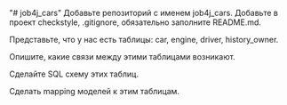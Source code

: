 "# job4j_cars"
Добавьте репозиторий с именем job4j_cars. Добавьте в проект checkstyle, .gitignore, обязательно заполните README.md.

Представьте, что у нас есть таблицы: car, engine, driver, history_owner.

Опишите, какие связи между этими таблицами возникают.

Сделайте SQL схему этих таблиц.

Сделать mapping моделей к этим таблицам.